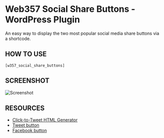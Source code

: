 # Web357 Social Share Buttons - WordPress Plugin

An easy way to display the two most popular social media share buttons via a shortcode.

## HOW TO USE

`[w357_social_share_buttons]`

## SCREENSHOT

![Screenshot](https://i.imgur.com/XHPePJG.png)

## RESOURCES 
- [Click-to-Tweet HTML Generator](https://codepen.io/trichter90/embed/jvGXXz/?height=265&theme-id=dark&default-tab=result&embed-version=2)
- [Tweet button](https://developer.twitter.com/en/docs/twitter-for-websites/tweet-button/overview)
- [Facebook button](https://developers.facebook.com/docs/plugins/like-button/)